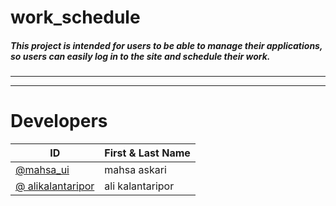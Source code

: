 # work_schedule
##### This project is intended for users to be able to manage their applications, so users can easily log in to the site and schedule their work. 
---

---
# Developers
| ID | First & Last Name |
|----|-------------------|
|   [@mahsa_ui][1] | mahsa askari      |
|  [@ alikalantaripor][2] | ali  kalantaripor      |

  [1]: https://github.com/mahsa-ui
  [2]: https://github.com/alikalantaripor
